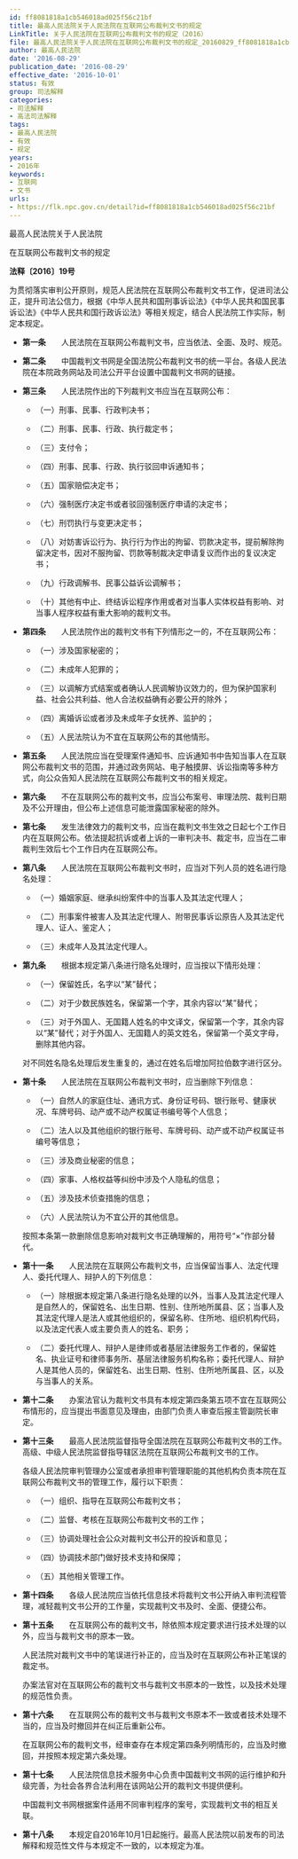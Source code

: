 ```yaml
---
id: ff8081818a1cb546018ad025f56c21bf
title: 最高人民法院关于人民法院在互联网公布裁判文书的规定
LinkTitle: 关于人民法院在互联网公布裁判文书的规定（2016）
file: 最高人民法院关于人民法院在互联网公布裁判文书的规定_20160829_ff8081818a1cb546018ad025f56c21bf.docx
author: 最高人民法院
date: '2016-08-29'
publication_date: '2016-08-29'
effective_date: '2016-10-01'
status: 有效
group: 司法解释
categories:
- 司法解释
- 高法司法解释
tags:
- 最高人民法院
- 有效
- 规定
years:
- 2016年
keywords:
- 互联网
- 文书
urls:
- https://flk.npc.gov.cn/detail?id=ff8081818a1cb546018ad025f56c21bf
---
```


最高人民法院关于人民法院

在互联网公布裁判文书的规定

**法释〔2016〕19号**

为贯彻落实审判公开原则，规范人民法院在互联网公布裁判文书工作，促进司法公正，提升司法公信力，根据《中华人民共和国刑事诉讼法》《中华人民共和国民事诉讼法》《中华人民共和国行政诉讼法》等相关规定，结合人民法院工作实际，制定本规定。

- **第一条**　　人民法院在互联网公布裁判文书，应当依法、全面、及时、规范。

- **第二条**　　中国裁判文书网是全国法院公布裁判文书的统一平台。各级人民法院在本院政务网站及司法公开平台设置中国裁判文书网的链接。

- **第三条**　　人民法院作出的下列裁判文书应当在互联网公布：

  - （一）刑事、民事、行政判决书；

  - （二）刑事、民事、行政、执行裁定书；

  - （三）支付令；

  - （四）刑事、民事、行政、执行驳回申诉通知书；

  - （五）国家赔偿决定书；

  - （六）强制医疗决定书或者驳回强制医疗申请的决定书；

  - （七）刑罚执行与变更决定书；

  - （八）对妨害诉讼行为、执行行为作出的拘留、罚款决定书，提前解除拘留决定书，因对不服拘留、罚款等制裁决定申请复议而作出的复议决定书；

  - （九）行政调解书、民事公益诉讼调解书；

  - （十）其他有中止、终结诉讼程序作用或者对当事人实体权益有影响、对当事人程序权益有重大影响的裁判文书。

- **第四条**　　人民法院作出的裁判文书有下列情形之一的，不在互联网公布：

  - （一）涉及国家秘密的；

  - （二）未成年人犯罪的；

  - （三）以调解方式结案或者确认人民调解协议效力的，但为保护国家利益、社会公共利益、他人合法权益确有必要公开的除外；

  - （四）离婚诉讼或者涉及未成年子女抚养、监护的；

  - （五）人民法院认为不宜在互联网公布的其他情形。

- **第五条**　　人民法院应当在受理案件通知书、应诉通知书中告知当事人在互联网公布裁判文书的范围，并通过政务网站、电子触摸屏、诉讼指南等多种方式，向公众告知人民法院在互联网公布裁判文书的相关规定。

- **第六条**　　不在互联网公布的裁判文书，应当公布案号、审理法院、裁判日期及不公开理由，但公布上述信息可能泄露国家秘密的除外。

- **第七条**　　发生法律效力的裁判文书，应当在裁判文书生效之日起七个工作日内在互联网公布。依法提起抗诉或者上诉的一审判决书、裁定书，应当在二审裁判生效后七个工作日内在互联网公布。

- **第八条**　　人民法院在互联网公布裁判文书时，应当对下列人员的姓名进行隐名处理：

  - （一）婚姻家庭、继承纠纷案件中的当事人及其法定代理人；

  - （二）刑事案件被害人及其法定代理人、附带民事诉讼原告人及其法定代理人、证人、鉴定人；

  - （三）未成年人及其法定代理人。

- **第九条**　　根据本规定第八条进行隐名处理时，应当按以下情形处理：

  - （一）保留姓氏，名字以“某”替代；

  - （二）对于少数民族姓名，保留第一个字，其余内容以“某”替代；

  - （三）对于外国人、无国籍人姓名的中文译文，保留第一个字，其余内容以“某”替代；对于外国人、无国籍人的英文姓名，保留第一个英文字母，删除其他内容。

  对不同姓名隐名处理后发生重复的，通过在姓名后增加阿拉伯数字进行区分。

- **第十条**　　人民法院在互联网公布裁判文书时，应当删除下列信息：

  - （一）自然人的家庭住址、通讯方式、身份证号码、银行账号、健康状况、车牌号码、动产或不动产权属证书编号等个人信息；

  - （二）法人以及其他组织的银行账号、车牌号码、动产或不动产权属证书编号等信息；

  - （三）涉及商业秘密的信息；

  - （四）家事、人格权益等纠纷中涉及个人隐私的信息；

  - （五）涉及技术侦查措施的信息；

  - （六）人民法院认为不宜公开的其他信息。

  按照本条第一款删除信息影响对裁判文书正确理解的，用符号“×”作部分替代。

- **第十一条**　　人民法院在互联网公布裁判文书，应当保留当事人、法定代理人、委托代理人、辩护人的下列信息：

  - （一）除根据本规定第八条进行隐名处理的以外，当事人及其法定代理人是自然人的，保留姓名、出生日期、性别、住所地所属县、区；当事人及其法定代理人是法人或其他组织的，保留名称、住所地、组织机构代码，以及法定代表人或主要负责人的姓名、职务；

  - （二）委托代理人、辩护人是律师或者基层法律服务工作者的，保留姓名、执业证号和律师事务所、基层法律服务机构名称；委托代理人、辩护人是其他人员的，保留姓名、出生日期、性别、住所地所属县、区，以及与当事人的关系。

- **第十二条**　　办案法官认为裁判文书具有本规定第四条第五项不宜在互联网公布情形的，应当提出书面意见及理由，由部门负责人审查后报主管副院长审定。

- **第十三条**　　最高人民法院监督指导全国法院在互联网公布裁判文书的工作。高级、中级人民法院监督指导辖区法院在互联网公布裁判文书的工作。

  各级人民法院审判管理办公室或者承担审判管理职能的其他机构负责本院在互联网公布裁判文书的管理工作，履行以下职责：

  - （一）组织、指导在互联网公布裁判文书；

  - （二）监督、考核在互联网公布裁判文书的工作；

  - （三）协调处理社会公众对裁判文书公开的投诉和意见；

  - （四）协调技术部门做好技术支持和保障；

  - （五）其他相关管理工作。

- **第十四条**　　各级人民法院应当依托信息技术将裁判文书公开纳入审判流程管理，减轻裁判文书公开的工作量，实现裁判文书及时、全面、便捷公布。

- **第十五条**　　在互联网公布的裁判文书，除依照本规定要求进行技术处理的以外，应当与裁判文书的原本一致。

  人民法院对裁判文书中的笔误进行补正的，应当及时在互联网公布补正笔误的裁定书。

  办案法官对在互联网公布的裁判文书与裁判文书原本的一致性，以及技术处理的规范性负责。

- **第十六条**　　在互联网公布的裁判文书与裁判文书原本不一致或者技术处理不当的，应当及时撤回并在纠正后重新公布。

  在互联网公布的裁判文书，经审查存在本规定第四条列明情形的，应当及时撤回，并按照本规定第六条处理。

- **第十七条**　　人民法院信息技术服务中心负责中国裁判文书网的运行维护和升级完善，为社会各界合法利用在该网站公开的裁判文书提供便利。

  中国裁判文书网根据案件适用不同审判程序的案号，实现裁判文书的相互关联。

- **第十八条**　　本规定自2016年10月1日起施行。最高人民法院以前发布的司法解释和规范性文件与本规定不一致的，以本规定为准。
